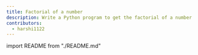 ```yaml
---
title: Factorial of a number
description: Write a Python program to get the factorial of a number
contributors:
  - harshi1122
---
```


import README from "./README.md"

<README />
